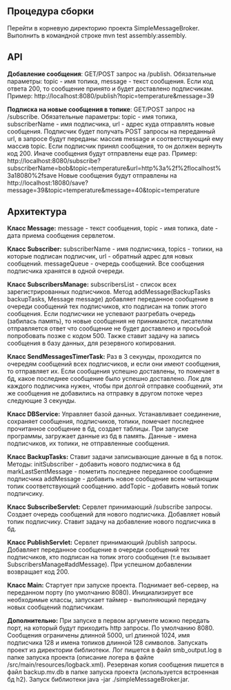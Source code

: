 Процедура сборки
----------------

Перейти в корневую директорию проекта SimpleMessageBroker.
Выполнить в командной строке mvn test assembly:assembly.

API
---

**Добавление сообщения**:
GET/POST запрос на /publish. Обязательные параметры: topic - имя топика, message - текст сообщения.
Если код ответа 200, то сообщение принято и будет доставлено подписчикам.
Пример:
http://localhost:8080/publish?topic=temperature&message=39

**Подписка на новые сообщения в топике**:
GET/POST запрос на /subscribe. Обязательные параметры: topic - имя топика, subscriberName - имя подписчика, url - адрес куда отправлять новые сообщения.
Подписчик будет получать POST запросы на переданный url, в запросе будут переданы: массив message и соответствующий ему массив topic. Если подписчик принял сообщения, то он должен вернуть код 200. Иначе сообщения будут отправлены еще раз.
Пример:
http://localhost:8080/subscribe?subscriberName=bob&topic=temperature&url=http%3a%2f%2flocalhost%3a18080%2fsave
Новые сообщения будут отправлены на 
http://localhost:18080/save?message=39&topic=temperature&message=40&topic=temperature

Архитектура
-----------

**Класс Message:**
message - текст сообщения, topic - имя топика, date - дата приема сообщения сервлетом.

**Класс Subscriber:**
subscriberName - имя подписчика, topics - топики, на которые подписан подписчик, url - обратный адрес для новых сообщений.
messageQueue - очередь сообщений. Все сообщения подписчика хранятся в одной очереди.

**Класс SubscribersManage:**
subscribersList - список всех зарегистрированных подписчиков.
Метод addMessage(BackupTasks backupTasks, Message message) добавляет переданное сообщение в очереди сообщений тех подписчиков, кто подписан на топик этого сообщения. Если подписчики не успевают разгребать очередь (забилась память), то новые сообщения не принимаются, писателям отправляется ответ что сообщение не будет доставлено и просьбой попробовать позже с кодом 500. Также ставит задачу на запись сообщения в базу данных, для резервного копирования.

**Класс SendMessagesTimerTask:**
Раз в 3 секунды, проходится по очередям сообщений всех подписчиков, и если они имеют сообщения, то отправляет их. Если сообщения успешно доставлены, то помечает в бд, какое последнее сообщение было успешно доставлено. Лок для каждого подписчика нужен, чтобы при долгой отправке сообщений, эти же сообщения не добавились на отправку в другом потоке через следующие 3 секунды.

**Класс DBService:**
Управляет базой данных. Устанавливает соединение, сохраняет сообщения, подписчиков, топики, помечает последнее прочитанное сообщение в бд, создает таблицы. При запуске программы, загружает данные из бд в память. Данные - имена подписчиков, их топики, не отправленные сообщения.

**Класс BackupTasks:**
Ставит задачи записывающие данные в бд в поток.
Методы:
initSubscriber - добавить нового подписчика в бд
markLastSentMessage - пометить последнее переданное сообщение подписчика
addMessage - добавить новое сообщение всем читающим топик соответствующий сообщению.
addTopic - добавить новый топик подпичсику.

**Класс SubscribeServlet:**
Сервлет принимающий /subscribe запросы. Создает очередь сообщений для нового подписчика. Добавляет новый топик подписчику. Ставит задачу на добавление нового подписчика в бд.

**Класс PublishServlet:**
Сервлет принимающий /publish запросы. Добавляет переданное сообщение в очереди сообщений тех подписчиков, кто подписан на топик этого сообщения (т.е вызывает SubscribersManage#addMessage). При успешном добавлении возвращает код 200.

**Класс Main:**
Стартует при запуске проекта. Поднимает веб-сервер, на переданном порту (по умолчанию 8080). Инициализирует все необходимые классы, запускает таймер - выполняющий передачу новых сообщений подписчикам.

**Дополнительно:**
При запуске в первом аргументе можно передать порт, на который будут приходить http запросы. По умолчанию 8080.
Сообщения ограничены длинной 5000, url длинной 1024, имя подписчика 128 и имена топиков длинной 128 символов.
Запускать проект из директории библиотеки.
Лог пишется в файл smb_output.log в папке запуска проекта (описание логера в файле /src/main/resources/logback.xml).
Резервная копия сообщения пишется в файл backup.mv.db в папке запуска проекта (используется встроенная бд h2).
Запуск библиотеки java -jar ./simpleMessageBroker.jar.
